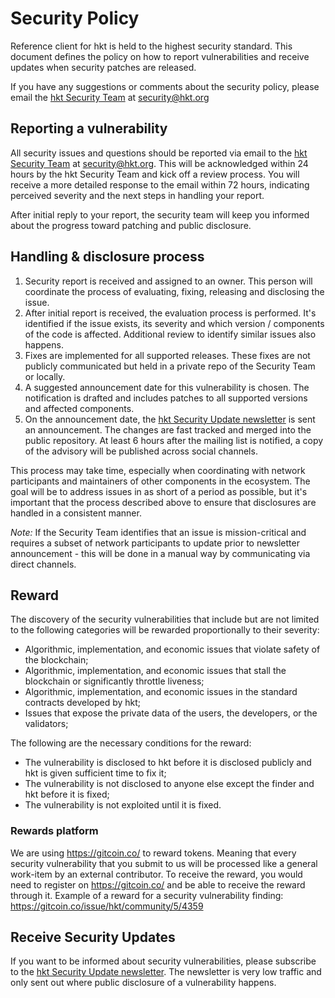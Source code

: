 # Security Policy

Reference client for hkt is held to the highest security standard.
This document defines the policy on how to report vulnerabilities and receive updates when security patches are released.

If you have any suggestions or comments about the security policy, please email the [hkt Security Team](mailto:security@hkt.org) at security@hkt.org

## Reporting a vulnerability

All security issues and questions should be reported via email to the [hkt Security Team](mailto:security@hkt.org) at security@hkt.org.
This will be acknowledged within 24 hours by the hkt Security Team and kick off a review process.
You will receive a more detailed response to the email within 72 hours, indicating perceived severity and the next steps in handling your report.

After initial reply to your report, the security team will keep you informed about the progress toward patching and public disclosure.

## Handling & disclosure process

1. Security report is received and assigned to an owner. This person will coordinate the process of evaluating, fixing, releasing and disclosing the issue.
2. After initial report is received, the evaluation process is performed. It's identified if the issue exists, its severity and which version / components of the code is affected. Additional review to identify similar issues also happens. 
3. Fixes are implemented for all supported releases. These fixes are not publicly communicated but held in a private repo of the Security Team or locally.
4. A suggested announcement date for this vulnerability is chosen. The notification is drafted and includes patches to all supported versions and affected components.
5. On the announcement date, the [hkt Security Update newsletter](https://groups.google.com/a/hkt.org/g/security-updates) is sent an announcement. The changes are fast tracked and merged into the public repository. At least 6 hours after the mailing list is notified, a copy of the advisory will be published across social channels. 

This process may take time, especially when coordinating with network participants and maintainers of other components in the ecosystem.
The goal will be to address issues in as short of a period as possible, but it's important that the process described above to ensure that disclosures are handled in a consistent manner.  

*Note:* If the Security Team identifies that an issue is mission-critical and requires a subset of network participants to update prior to newsletter announcement - this will be done in a manual way by communicating via direct channels. 

## Reward

The discovery of the security vulnerabilities that include but are not limited to the following categories will be rewarded proportionally to their severity:
* Algorithmic, implementation, and economic issues that violate safety of the blockchain;
* Algorithmic, implementation, and economic issues that stall the blockchain or significantly throttle liveness;
* Algorithmic, implementation, and economic issues in the standard contracts developed by hkt;
* Issues that expose the private data of the users, the developers, or the validators;

The following are the necessary conditions for the reward:
* The vulnerability is disclosed to hkt before it is disclosed publicly and hkt is given sufficient time to fix it;
* The vulnerability is not disclosed to anyone else except the finder and hkt before it is fixed;
* The vulnerability is not exploited until it is fixed.

### Rewards platform

We are using https://gitcoin.co/ to reward tokens. Meaning that every security vulnerability that you submit to us will be processed like a general work-item by an external contributor. To receive the reward, you would need to register on https://gitcoin.co/ and be able to receive the reward through it. Example of a reward for a security vulnerability finding: https://gitcoin.co/issue/hkt/community/5/4359


## Receive Security Updates

If you want to be informed about security vulnerabilities, please subscribe to the [hkt Security Update newsletter](https://groups.google.com/a/hkt.org/g/security-updates).
The newsletter is very low traffic and only sent out where public disclosure of a vulnerability happens.
